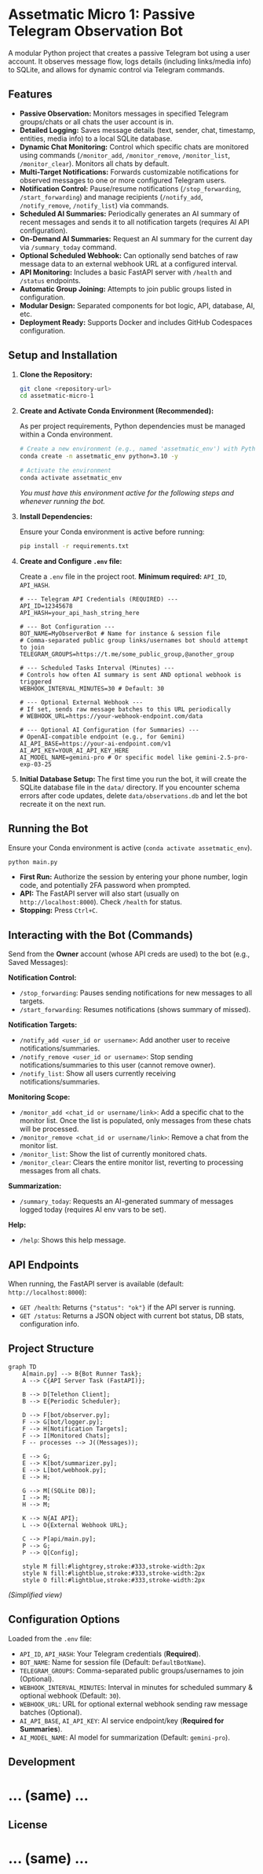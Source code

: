 # Assetmatic Micro 1: Passive Telegram Observation Bot

A modular Python project that creates a passive Telegram bot using a user account. It observes message flow, logs details (including links/media info) to SQLite, and allows for dynamic control via Telegram commands.

## Features

- **Passive Observation:** Monitors messages in specified Telegram groups/chats or all chats the user account is in.
- **Detailed Logging:** Saves message details (text, sender, chat, timestamp, entities, media info) to a local SQLite database.
- **Dynamic Chat Monitoring:** Control which specific chats are monitored using commands (`/monitor_add`, `/monitor_remove`, `/monitor_list`, `/monitor_clear`). Monitors all chats by default.
- **Multi-Target Notifications:** Forwards customizable notifications for observed messages to one or more configured Telegram users.
- **Notification Control:** Pause/resume notifications (`/stop_forwarding`, `/start_forwarding`) and manage recipients (`/notify_add`, `/notify_remove`, `/notify_list`) via commands.
- **Scheduled AI Summaries:** Periodically generates an AI summary of recent messages and sends it to all notification targets (requires AI API configuration).
- **On-Demand AI Summaries:** Request an AI summary for the current day via `/summary_today` command.
- **Optional Scheduled Webhook:** Can optionally send batches of raw message data to an external webhook URL at a configured interval.
- **API Monitoring:** Includes a basic FastAPI server with `/health` and `/status` endpoints.
- **Automatic Group Joining:** Attempts to join public groups listed in configuration.
- **Modular Design:** Separated components for bot logic, API, database, AI, etc.
- **Deployment Ready:** Supports Docker and includes GitHub Codespaces configuration.

## Setup and Installation

1.  **Clone the Repository:**
    ```bash
    git clone <repository-url>
    cd assetmatic-micro-1
    ```

2.  **Create and Activate Conda Environment (Recommended):**

    As per project requirements, Python dependencies must be managed within a Conda environment.

    ```bash
    # Create a new environment (e.g., named 'assetmatic_env') with Python 3.10+
    conda create -n assetmatic_env python=3.10 -y

    # Activate the environment
    conda activate assetmatic_env
    ```
    *You must have this environment active for the following steps and whenever running the bot.*

3.  **Install Dependencies:**

    Ensure your Conda environment is active before running:
    ```bash
    pip install -r requirements.txt
    ```

4.  **Create and Configure `.env` file:**

    Create a `.env` file in the project root. **Minimum required:** `API_ID`, `API_HASH`.

    ```dotenv
    # --- Telegram API Credentials (REQUIRED) ---
    API_ID=12345678
    API_HASH=your_api_hash_string_here

    # --- Bot Configuration ---
    BOT_NAME=MyObserverBot # Name for instance & session file
    # Comma-separated public group links/usernames bot should attempt to join
    TELEGRAM_GROUPS=https://t.me/some_public_group,@another_group

    # --- Scheduled Tasks Interval (Minutes) ---
    # Controls how often AI summary is sent AND optional webhook is triggered
    WEBHOOK_INTERVAL_MINUTES=30 # Default: 30

    # --- Optional External Webhook ---
    # If set, sends raw message batches to this URL periodically
    # WEBHOOK_URL=https://your-webhook-endpoint.com/data

    # --- Optional AI Configuration (for Summaries) ---
    # OpenAI-compatible endpoint (e.g., for Gemini)
    AI_API_BASE=https://your-ai-endpoint.com/v1
    AI_API_KEY=YOUR_AI_API_KEY_HERE
    AI_MODEL_NAME=gemini-pro # Or specific model like gemini-2.5-pro-exp-03-25
    ```

5.  **Initial Database Setup:**
    The first time you run the bot, it will create the SQLite database file in the `data/` directory. If you encounter schema errors after code updates, delete `data/observations.db` and let the bot recreate it on the next run.

## Running the Bot

Ensure your Conda environment is active (`conda activate assetmatic_env`).

```bash
python main.py
```
*   **First Run:** Authorize the session by entering your phone number, login code, and potentially 2FA password when prompted.
*   **API:** The FastAPI server will also start (usually on `http://localhost:8000`). Check `/health` for status.
*   **Stopping:** Press `Ctrl+C`.

## Interacting with the Bot (Commands)

Send from the **Owner** account (whose API creds are used) to the bot (e.g., Saved Messages):

**Notification Control:**
*   `/stop_forwarding`: Pauses sending notifications for new messages to all targets.
*   `/start_forwarding`: Resumes notifications (shows summary of missed).

**Notification Targets:**
*   `/notify_add <user_id or username>`: Add another user to receive notifications/summaries.
*   `/notify_remove <user_id or username>`: Stop sending notifications/summaries to this user (cannot remove owner).
*   `/notify_list`: Show all users currently receiving notifications/summaries.

**Monitoring Scope:**
*   `/monitor_add <chat_id or username/link>`: Add a specific chat to the monitor list. Once the list is populated, only messages from these chats will be processed.
*   `/monitor_remove <chat_id or username/link>`: Remove a chat from the monitor list.
*   `/monitor_list`: Show the list of currently monitored chats.
*   `/monitor_clear`: Clears the entire monitor list, reverting to processing messages from all chats.

**Summarization:**
*   `/summary_today`: Requests an AI-generated summary of messages logged today (requires AI env vars to be set).

**Help:**
*   `/help`: Shows this help message.

## API Endpoints

When running, the FastAPI server is available (default: `http://localhost:8000`):

*   `GET /health`: Returns `{"status": "ok"}` if the API server is running.
*   `GET /status`: Returns a JSON object with current bot status, DB stats, configuration info.

## Project Structure

```mermaid
graph TD
    A[main.py] --> B{Bot Runner Task};
    A --> C{API Server Task (FastAPI)};

    B --> D[Telethon Client];
    B --> E{Periodic Scheduler};

    D --> F[bot/observer.py];
    F --> G[bot/logger.py];
    F --> H[Notification Targets];
    F --> I[Monitored Chats];
    F -- processes --> J((Messages));

    E --> G;
    E --> K[bot/summarizer.py];
    E --> L[bot/webhook.py];
    E --> H;

    G --> M[(SQLite DB)];
    I --> M;
    H --> M;

    K --> N{AI API};
    L --> O{External Webhook URL};

    C --> P[api/main.py];
    P --> G;
    P --> Q[Config];

    style M fill:#lightgrey,stroke:#333,stroke-width:2px
    style N fill:#lightblue,stroke:#333,stroke-width:2px
    style O fill:#lightblue,stroke:#333,stroke-width:2px
```
*(Simplified view)*

## Configuration Options

Loaded from the `.env` file:

*   `API_ID`, `API_HASH`: Your Telegram credentials (**Required**).
*   `BOT_NAME`: Name for session file (Default: `DefaultBotName`).
*   `TELEGRAM_GROUPS`: Comma-separated public groups/usernames to join (Optional).
*   `WEBHOOK_INTERVAL_MINUTES`: Interval in minutes for scheduled summary & optional webhook (Default: `30`).
*   `WEBHOOK_URL`: URL for optional external webhook sending raw message batches (Optional).
*   `AI_API_BASE`, `AI_API_KEY`: AI service endpoint/key (**Required for Summaries**).
*   `AI_MODEL_NAME`: AI model for summarization (Default: `gemini-pro`).

## Development

# ... (same) ...

## License

# ... (same) ...